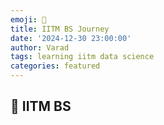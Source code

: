 ```yaml
---
emoji: 🧢
title: IITM BS Journey
date: '2024-12-30 23:00:00'
author: Varad
tags: learning iitm data science
categories: featured
---
```


## 👋 IITM BS



```toc

```
